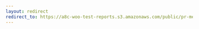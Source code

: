 ```yaml
---
layout: redirect
redirect_to: https://a8c-woo-test-reports.s3.amazonaws.com/public/pr-merge/44148/api/index.html
---
```

